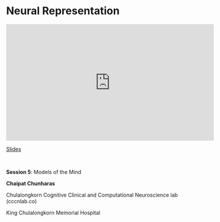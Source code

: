 # Neural Representation

<iframe width="560" height="315" src="https://www.youtube.com/embed/BIGtzuAVkXI" title="YouTube video player" frameborder="0" allow="accelerometer; autoplay; clipboard-write; encrypted-media; gyroscope; picture-in-picture; web-share" allowfullscreen></iframe>

[Slides](https://drive.google.com/file/d/1ziFT0Rd2PsLyiSVNiKCUuKu39ZYSUflu/view?usp=drive_link)

<br>

**Session 5**: Models of the Mind

**Chaipat Chunharas**

Chulalongkorn Cognitive Clinical and Computational Neuroscience lab (cccnlab.co)

King Chulalongkorn Memorial Hospital


